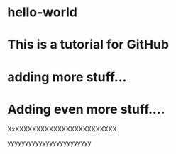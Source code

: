 # hello-world
# This is a tutorial for GitHub
# adding more stuff...

# Adding even more stuff....

XxXXXXXXXXXXXXXXXXXXXXXXXX

yyyyyyyyyyyyyyyyyyyyyyyy
